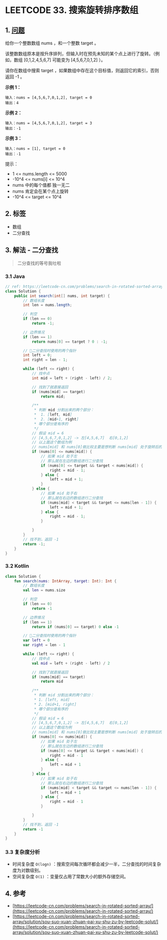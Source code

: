 # LEETCODE 33. 搜索旋转排序数组

## 1. [问题](https://leetcode-cn.com/problems/search-in-rotated-sorted-array/)

给你一个整数数组 nums ，和一个整数 target 。

该整数数组原本是按升序排列，但输入时在预先未知的某个点上进行了旋转。（例如，数组 \[0,1,2,4,5,6,7\] 可能变为 \[4,5,6,7,0,1,2\] ）。

请你在数组中搜索 target ，如果数组中存在这个目标值，则返回它的索引，否则返回 -1 。

**示例 1：**

```text
输入：nums = [4,5,6,7,0,1,2], target = 0
输出：4
```

**示例 2：**

```text
输入：nums = [4,5,6,7,0,1,2], target = 3
输出：-1
```

**示例 3：**

```text
输入：nums = [1], target = 0
输出：-1
```

提示：

* 1 &lt;= nums.length &lt;= 5000 
* -10^4 &lt;= nums\[i\] &lt;= 10^4 
* nums 中的每个值都 独一无二 
* nums 肯定会在某个点上旋转 
* -10^4 &lt;= target &lt;= 10^4

## 2. 标签

* 数组
* 二分查找

## 3. 解法 - 二分查找

> 二分查找的等号我吐啦

### 3.1 Java

```java
// ref: https://leetcode-cn.com/problems/search-in-rotated-sorted-array/solution/sou-suo-xuan-zhuan-pai-xu-shu-zu-by-leetcode-solut/
class Solution {
    public int search(int[] nums, int target) {
        // 数组长度
        int len = nums.length;

        // 判空
        if (len == 0)
            return -1;

        // 边界情况
        if (len == 1)
            return nums[0] == target ? 0 : -1;

        // 二分查找时使用的两个指针
        int left = 0;
        int right = len - 1;

        while (left <= right) {
            // 找中点
            int mid = left + (right - left) / 2;

            // 找到了就直接返回
            if (nums[mid] == target)
                return mid;

            /**
             * 判断 mid 分割出来的两个部分：
             *  1. [left, mid]
             *  2. [mid+1, right]
             * 哪个部分是有序的
             */
            // 假设 mid = 6
            // [4,5,6,7,0,1,2] -> 左[4,5,6,7]  右[0,1,2]
            // 以上面这个数组为例
            // nums[mid] 和 nums[0]做比较主要是想判断 nums[mid] 处于旋转后的左还是右
            if (nums[0] <= nums[mid]) {
                // 如果 mid 处于左
                // 那么就在左边的数组进行二分查找
                if (nums[0] <= target && target < nums[mid]) {
                    right = mid - 1;
                } else {
                    left = mid + 1;
                }
            } else {
                // 如果 mid 处于右
                // 那么就在右边的数组进行二分查找
                if (nums[mid] < target && target <= nums[len - 1]) {
                    left = mid + 1;
                } else {
                    right = mid - 1;
                }

            }
        }
        // 找不到，返回 -1
        return -1;
    }
}
```

### 3.2 Kotlin

```kotlin
class Solution {
    fun search(nums: IntArray, target: Int): Int {
        // 数组长度
        val len = nums.size

        // 判空
        if (len == 0)
            return -1

        // 边界情况
        if (len == 1)
            return if (nums[0] == target) 0 else -1

        // 二分查找时使用的两个指针
        var left = 0
        var right = len - 1

        while (left <= right) {
            // 找中点
            val mid = left + (right - left) / 2

            // 找到了就直接返回
            if (nums[mid] == target)
                return mid

            /**
             * 判断 mid 分割出来的两个部分：
             * 1. [left, mid]
             * 2. [mid+1, right]
             * 哪个部分是有序的
             */
            // 假设 mid = 6
            // [4,5,6,7,0,1,2] -> 左[4,5,6,7]  右[0,1,2]
            // 以上面这个数组为例
            // nums[mid] 和 nums[0]做比较主要是想判断 nums[mid] 处于旋转后的左还是右
            if (nums[0] <= nums[mid]) {
                // 如果 mid 处于左
                // 那么就在左边的数组进行二分查找
                if (nums[0] <= target && target < nums[mid]) {
                    right = mid - 1
                } else {
                    left = mid + 1
                }
            } else {
                // 如果 mid 处于右
                // 那么就在右边的数组进行二分查找
                if (nums[mid] < target && target <= nums[len - 1]) {
                    left = mid + 1
                } else {
                    right = mid - 1
                }

            }
        }
        // 找不到，返回 -1
        return -1
    }
}
```

### 3.3 复杂度分析

* 时间复杂度 `O(logn)` ：搜索空间每次循环都会减少一半，二分查找的时间复杂度为对数级别。
* 空间复杂度 `O(1)` ：变量仅占用了常数大小的额外存储空间。

## 4. 参考

* [https://leetcode-cn.com/problems/search-in-rotated-sorted-array/](https://leetcode-cn.com/problems/search-in-rotated-sorted-array/)
* [https://leetcode-cn.com/problems/search-in-rotated-sorted-array/solution/sou-suo-xuan-zhuan-pai-xu-shu-zu-by-leetcode-solut/](https://leetcode-cn.com/problems/search-in-rotated-sorted-array/solution/sou-suo-xuan-zhuan-pai-xu-shu-zu-by-leetcode-solut/)

